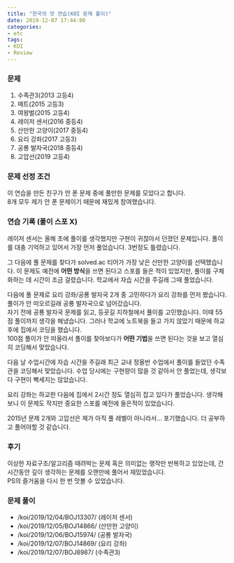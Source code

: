 ```yaml
---
title: "한국의 맛 연습(KOI 문제 풀이)"
date: 2019-12-07 17:44:00
categories:
- etc
tags:
- KOI
- Review
---
```


### 문제
1. 수족관3(2013 고등4)
2. 매트(2015 고등3)
3. 여왕벌(2015 고등4)
4. 레이저 센서(2016 중등4)
5. 산만한 고양이(2017 중등4)
6. 요리 강좌(2017 고등3)
7. 공룡 발자국(2018 중등4)
8. 고압선(2019 고등4)

### 문제 선정 조건
이 연습을 만든 친구가 안 푼 문제 중에 풀만한 문제를 모았다고 합니다.<Br>
8개 모두 제가 안 푼 문제이기 때문에 재밌게 참여했습니다.

### 연습 기록 (풀이 스포 X)
레이저 센서는 올해 초에 풀이를 생각했지만 구현이 귀찮아서 던졌던 문제입니다. 풀이를 대충 기억하고 있어서 가장 먼저 풀었습니다. 3번정도 틀렸습니다.

그 다음에 풀 문제를 찾다가 solved.ac 티어가 가장 낮은 산만한 고양이를 선택했습니다. 이 문제도 예전에 <b>어떤 방식</b>을 쓰면 된다고 스포를 들은 적이 있었지만, 풀이를 구체화하는 데 시간이 조금 걸렸습니다. 학교에서 자습 시간을 주길래 그때 풀었습니다.

다음에 풀 문제로 요리 강좌/공룡 발자국 2개 중 고민하다가 요리 강좌를 먼저 봤습니다. 풀이가 안 떠오르길래 공룡 발자국으로 넘어갔습니다.<br>
자기 전에 공룡 발자국 문제를 읽고, 등굣길 지하철에서 풀이를 고민했습니다. 이때 55점 풀이까지 생각을 해냈습니다. 그러나 학교에 노트북을 들고 가지 않았기 때문에 하교 후에 집에서 코딩을 했습니다.<br>
100점 풀이가 안 떠올라서 풀이를 찾아보다가 <b>어떤 기법</b>을 쓰면 된다는 것을 보고 열심히 코딩해서 맞았습니다.

다음 날 수업시간에 자습 시간을 주길래 최근 교내 정올반 수업에서 풀이를 들었던 수족관을 코딩해서 맞았습니다. 수업 당시에는 구현량이 많을 것 같아서 안 풀었는데, 생각보다 구현이 빡세지는 않았습니다.

요리 강좌는 하교한 다음에 집에서 2시간 정도 열심히 잡고 있다가 풀었습니다. 생각해보니 이 문제도 작지만 중요한 스포를 예전에 들은적이 있었습니다.

2015년 문제 2개와 고압선은 제가 아직 풀 레벨이 아니라서... 포기했습니다. 더 공부하고 풀어야할 것 같습니다.

### 후기
이상한 자료구조/알고리즘 때려박는 문제 혹은 의미없는 랭작만 반복하고 있었는데, 간 시간동안 깊이 생각하는 문제를 오랜만에 풀어서 재밌었습니다.<br>
PS의 즐거움을 다시 한 번 맛볼 수 있었습니다.

### 문제 풀이
* /koi/2019/12/04/BOJ13307/ (레이저 센서)
* /koi/2019/12/05/BOJ14866/ (산만한 고양이)
* /koi/2019/12/06/BOJ15974/ (공룡 발자국)
* /koi/2019/12/07/BOJ14869/ (요리 강좌)
* /koi/2019/12/07/BOJ8987/ (수족관3)
